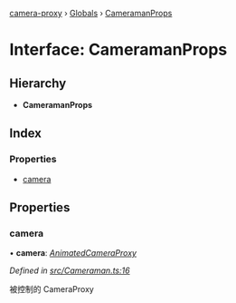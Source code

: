 [camera-proxy](../README.md) › [Globals](../globals.md) › [CameramanProps](cameramanprops.md)

# Interface: CameramanProps

## Hierarchy

* **CameramanProps**

## Index

### Properties

* [camera](cameramanprops.md#camera)

## Properties

###  camera

• **camera**: *[AnimatedCameraProxy](../classes/animatedcameraproxy.md)*

*Defined in [src/Cameraman.ts:16](https://github.com/alibaba/camera-proxy/blob/ce8c685/src/Cameraman.ts#L16)*

被控制的 CameraProxy
